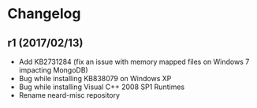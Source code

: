# Changelog

## r1 (2017/02/13)

* Add KB2731284 (fix an issue with memory mapped files on Windows 7 impacting MongoDB)
* Bug while installing KB838079 on Windows XP
* Bug while installing Visual C++ 2008 SP1 Runtimes
* Rename neard-misc repository
